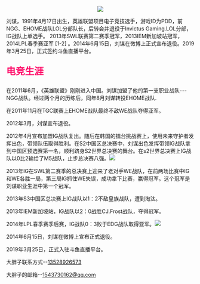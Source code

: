 <html> 
  <head> 
    <meta charset="utf-8">
    <title>嫖断屌-PDD</title> 
    <meat name="description" content="一个大胖子">
  </head> 
  <body> 
    <p align="center"><img src="https://gss1.bdstatic.com/9vo3dSag_xI4khGkpoWK1HF6hhy/baike/w%3D268%3Bg%3D0/sign=4a28b141da58ccbf1bbcb23c21e3db03/908fa0ec08fa513ddf61742d366d55fbb3fbd97e.jpg"></p>
    <p>刘谋，1991年4月17日出生，英雄联盟项目电子竞技选手，游戏ID为PDD，前NGG、EHOME战队LOL分部队长，后转会并退役于Invictus Gaming.LOL分部，IG战队上单选手。
2013年SWL联赛第二赛季冠军，2013IEM新加坡站冠军，2014LPL春季赛亚军 [1-2]  。2014年6月15日，刘谋在微博上正式宣布退役。2019年3月25日，正式签约斗鱼直播平台。</p> 
  <p span style="font-size:25px;color:#FF0666;"><b>电竞生涯</b></span></p> 
  <p>在2011年6月，《英雄联盟》刚刚进入中国。刘谋加盟了他的第一支职业战队---NGG战队。经过两个月的历练后，同年8月刘谋转投EHOME战队.</p>
<P>在2011年11月在TGC联赛上EHOME战队最终不敌WE战队夺得亚军。</P> 
<P>2012年3月，刘谋宣布退役。 </P> 
<P>2012年4月宣布加盟IG战队复出。随后在韩国的擂台挑战赛上，使用未来守护者发挥出色，带领队伍取得胜利。在S2中国区总决赛中，刘谋出色发挥带领IG战队拿到中国区预选赛第一名，顺利跻身S2世界总决赛的舞台。在s2世界总决赛上IG战队以0比2输给了M5战队，止步总决赛八强。<img src="https://gss0.bdstatic.com/-4o3dSag_xI4khGkpoWK1HF6hhy/baike/s%3D220/sign=4842b852272eb938e86d7df0e56385fe/32fa828ba61ea8d3e1bacfb79f0a304e241f58ec.jpg"> </P> 
<P>2013年IG在SWL第二赛季的总决赛上迎来了老对手WE战队，在前两场比赛中IG和WE各胜一局，第三局IG抓住WE失误，成功拿下比赛，赢得冠军。这个冠军是刘谋职业生涯中第一个冠军。</P> 
<P>2013年S3中国区总决赛上IG战队以1：2不敌皇族战队，遭到淘汰。</P> 
<P>2013年IEM新加坡站，IG战队以2：0战胜CJ.Frost战队，夺得冠军。</P> 
<P>2014年LPL春季赛季后赛，IG战队0：3败于EDG战队取得亚军。<img src="https://gss3.bdstatic.com/-Po3dSag_xI4khGkpoWK1HF6hhy/baike/s%3D220/sign=a66a6b5eef1190ef05fb95ddfe1a9df7/314e251f95cad1c884d94794773e6709c93d5126.jpg"> </P> 
<P>2014年6月15日，刘谋在微博上宣布正式退役。 </P>
<P>2019年3月25日，正式入驻斗鱼直播平台。</p> 
 <p>大胖子联系方式--<a href="tel:13528926573">13528926573</a></p> 
 <p>大胖子的邮箱--<a href="mailto:1543730162@qq.com">1543730162@qq.com</a></p>
  </body> 

